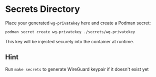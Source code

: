 # Secrets Directory

Place your generated `wg-privatekey` here and create a Podman secret:

```bash
podman secret create wg-privatekey ./secrets/wg-privatekey
```

This key will be injected securely into the container at runtime.

## Hint
Run `make secrets` to generate WireGuard keypair if it doesn't exist yet